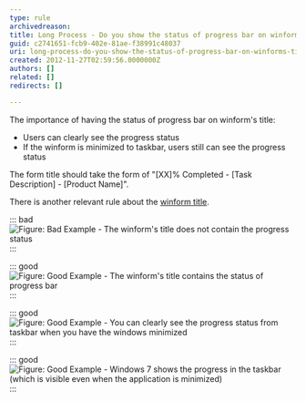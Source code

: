 ```yaml
---
type: rule
archivedreason: 
title: Long Process - Do you show the status of progress bar on winform's title?
guid: c2741651-fcb9-402e-81ae-f38991c48037
uri: long-process-do-you-show-the-status-of-progress-bar-on-winforms-title
created: 2012-11-27T02:59:56.0000000Z
authors: []
related: []
redirects: []

---
```


The importance of having the status of progress bar on winform's title:

* Users can clearly see the progress status
* If the winform is minimized to taskbar, users still can see the progress status


<!--endintro-->

The form title should take the form of "[XX]% Completed - [Task Description] - [Product Name]".

There is another relevant rule about the [winform title](/title-bar-do-you-put-the-current-document-project-name-as-the-first-word-of-your-title-bar).

::: bad  
![Figure: Bad Example - The winform's title does not contain the progress status](/rules/long-process-do-you-show-the-status-of-progress-bar-on-winforms-title/BadProgressForm.gif)  
:::

::: good  
![Figure: Good Example - The winform's title contains the status of progress bar](/rules/long-process-do-you-show-the-status-of-progress-bar-on-winforms-title/GoodProgressForm.gif)  
:::

::: good  
![Figure: Good Example - You can clearly see the progress status from taskbar when you have the windows minimized](/rules/long-process-do-you-show-the-status-of-progress-bar-on-winforms-title/GoodProgressFormTaskbar.gif)  
:::

::: good  
![Figure: Good Example - Windows 7 shows the progress in the taskbar (which is visible even when the application is minimized)](/rules/long-process-do-you-show-the-status-of-progress-bar-on-winforms-title/TaskBarProgress.png)  
:::

